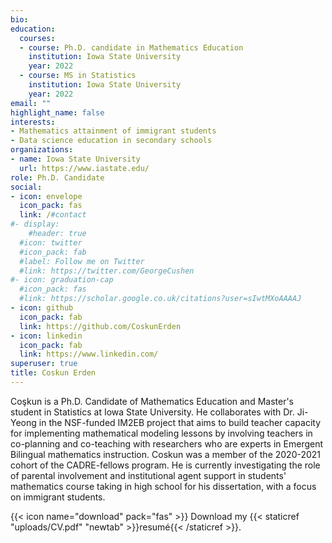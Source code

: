 ```yaml
---
bio:
education:
  courses:
  - course: Ph.D. candidate in Mathematics Education
    institution: Iowa State University
    year: 2022
  - course: MS in Statistics
    institution: Iowa State University
    year: 2022
email: ""
highlight_name: false
interests:
- Mathematics attainment of immigrant students
- Data science education in secondary schools
organizations:
- name: Iowa State University
  url: https://www.iastate.edu/
role: Ph.D. Candidate
social:
- icon: envelope
  icon_pack: fas
  link: /#contact
#- display:
    #header: true
  #icon: twitter
  #icon_pack: fab
  #label: Follow me on Twitter
  #link: https://twitter.com/GeorgeCushen
#- icon: graduation-cap
  #icon_pack: fas
  #link: https://scholar.google.co.uk/citations?user=sIwtMXoAAAAJ
- icon: github
  icon_pack: fab
  link: https://github.com/CoskunErden
- icon: linkedin
  icon_pack: fab
  link: https://www.linkedin.com/
superuser: true
title: Coskun Erden
---
```


Co&#x15F;kun is a Ph.D. Candidate of Mathematics Education and Master's student in Statistics at Iowa State University. He collaborates with Dr. Ji-Yeong in the NSF-funded IM2EB project that aims to build teacher capacity for implementing mathematical modeling lessons by involving teachers in co-planning and co-teaching with researchers who are experts in Emergent Bilingual mathematics instruction. Coskun was a member of the 2020-2021 cohort of the CADRE-fellows program. He is currently investigating the role of parental involvement and institutional agent support in students' mathematics course taking in high school for his dissertation, with a focus on immigrant students.

{{< icon name="download" pack="fas" >}} Download my {{< staticref "uploads/CV.pdf" "newtab" >}}resumé{{< /staticref >}}.
